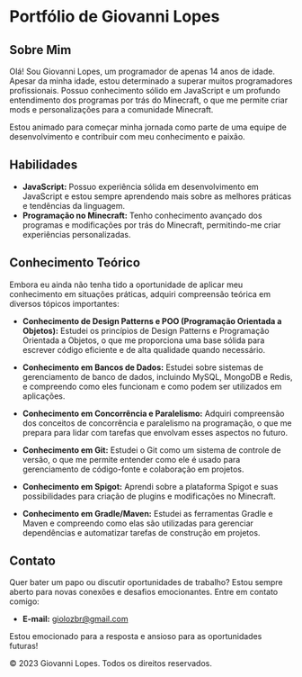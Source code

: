 # Portfólio de Giovanni Lopes

## Sobre Mim
Olá! Sou Giovanni Lopes, um programador de apenas 14 anos de idade. Apesar da minha idade, estou determinado a superar muitos programadores profissionais. Possuo conhecimento sólido em JavaScript e um profundo entendimento dos programas por trás do Minecraft, o que me permite criar mods e personalizações para a comunidade Minecraft.

Estou animado para começar minha jornada como parte de uma equipe de desenvolvimento e contribuir com meu conhecimento e paixão.

## Habilidades
- **JavaScript:** Possuo experiência sólida em desenvolvimento em JavaScript e estou sempre aprendendo mais sobre as melhores práticas e tendências da linguagem.
- **Programação no Minecraft:** Tenho conhecimento avançado dos programas e modificações por trás do Minecraft, permitindo-me criar experiências personalizadas.

## Conhecimento Teórico
Embora eu ainda não tenha tido a oportunidade de aplicar meu conhecimento em situações práticas, adquiri compreensão teórica em diversos tópicos importantes:

- **Conhecimento de Design Patterns e POO (Programação Orientada a Objetos):** Estudei os princípios de Design Patterns e Programação Orientada a Objetos, o que me proporciona uma base sólida para escrever código eficiente e de alta qualidade quando necessário.

- **Conhecimento em Bancos de Dados:** Estudei sobre sistemas de gerenciamento de banco de dados, incluindo MySQL, MongoDB e Redis, e compreendo como eles funcionam e como podem ser utilizados em aplicações.

- **Conhecimento em Concorrência e Paralelismo:** Adquiri compreensão dos conceitos de concorrência e paralelismo na programação, o que me prepara para lidar com tarefas que envolvam esses aspectos no futuro.

- **Conhecimento em Git:** Estudei o Git como um sistema de controle de versão, o que me permite entender como ele é usado para gerenciamento de código-fonte e colaboração em projetos.

- **Conhecimento em Spigot:** Aprendi sobre a plataforma Spigot e suas possibilidades para criação de plugins e modificações no Minecraft.

- **Conhecimento em Gradle/Maven:** Estudei as ferramentas Gradle e Maven e compreendo como elas são utilizadas para gerenciar dependências e automatizar tarefas de construção em projetos.

## Contato
Quer bater um papo ou discutir oportunidades de trabalho? Estou sempre aberto para novas conexões e desafios emocionantes. Entre em contato comigo:

- **E-mail:** [giolozbr@gmail.com](mailto:giolozbr@gmail.com)

Estou emocionado para a resposta e ansioso para as oportunidades futuras!

© 2023 Giovanni Lopes. Todos os direitos reservados.
